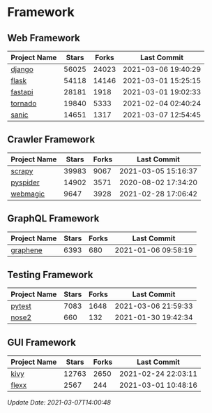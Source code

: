 # Framework

## Web Framework
| Project Name | Stars | Forks | Last Commit |
| ------------ | ----- | ----- | ----------- |
| [django](https://github.com/django/django) | 56025 | 24023 | 2021-03-06 19:40:29 |
| [flask](https://github.com/pallets/flask) | 54118 | 14146 | 2021-03-01 15:25:15 |
| [fastapi](https://github.com/tiangolo/fastapi) | 28181 | 1918 | 2021-03-01 19:02:33 |
| [tornado](https://github.com/tornadoweb/tornado) | 19840 | 5333 | 2021-02-04 02:40:24 |
| [sanic](https://github.com/sanic-org/sanic) | 14651 | 1317 | 2021-03-07 12:54:45 |

## Crawler Framework
| Project Name | Stars | Forks | Last Commit |
| ------------ | ----- | ----- | ----------- |
| [scrapy](https://github.com/scrapy/scrapy) | 39983 | 9067 | 2021-03-05 15:16:37 |
| [pyspider](https://github.com/binux/pyspider) | 14902 | 3571 | 2020-08-02 17:34:20 |
| [webmagic](https://github.com/code4craft/webmagic) | 9647 | 3928 | 2021-02-28 17:06:42 |

## GraphQL Framework
| Project Name | Stars | Forks | Last Commit |
| ------------ | ----- | ----- | ----------- |
| [graphene](https://github.com/graphql-python/graphene) | 6393 | 680 | 2021-01-06 09:58:19 |

## Testing Framework
| Project Name | Stars | Forks | Last Commit |
| ------------ | ----- | ----- | ----------- |
| [pytest](https://github.com/pytest-dev/pytest) | 7083 | 1648 | 2021-03-06 21:59:33 |
| [nose2](https://github.com/nose-devs/nose2) | 660 | 132 | 2021-01-30 19:42:34 |

## GUI Framework
| Project Name | Stars | Forks | Last Commit |
| ------------ | ----- | ----- | ----------- |
| [kivy](https://github.com/kivy/kivy) | 12763 | 2650 | 2021-02-24 22:03:11 |
| [flexx](https://github.com/flexxui/flexx) | 2567 | 244 | 2021-03-01 10:48:16 |

*Update Date: 2021-03-07T14:00:48*